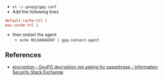- `vi ~/.gnupg/gpg.conf`
- Add the following lines

```conf
default-cache-ttl 1
max-cache-ttl 1
```

- then restart the agent
  - `echo RELOADAGENT | gpg-connect-agent`

## References
- [encryption - GnuPG decryption not asking for passphrase - Information Security Stack Exchange](https://security.stackexchange.com/questions/103034/gnupg-decryption-not-asking-for-passphrase/103037#103037)
